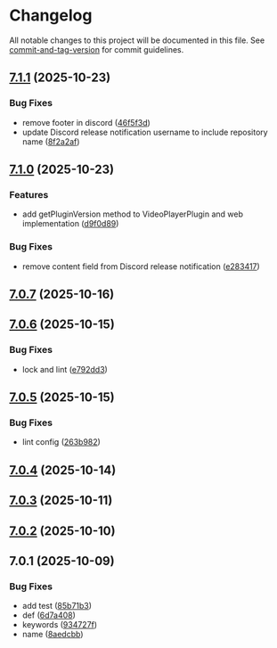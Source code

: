# Changelog

All notable changes to this project will be documented in this file. See [commit-and-tag-version](https://github.com/absolute-version/commit-and-tag-version) for commit guidelines.

## [7.1.1](https://github.com/Cap-go/capacitor-video-player/compare/7.1.0...7.1.1) (2025-10-23)


### Bug Fixes

* remove footer in discord ([46f5f3d](https://github.com/Cap-go/capacitor-video-player/commit/46f5f3dfc30cd44ea5507f567f32ae485c09a387))
* update Discord release notification username to include repository name ([8f2a2af](https://github.com/Cap-go/capacitor-video-player/commit/8f2a2af6bc7676af078f04073c972952c521c5b0))

## [7.1.0](https://github.com/Cap-go/capacitor-video-player/compare/7.0.7...7.1.0) (2025-10-23)


### Features

* add getPluginVersion method to VideoPlayerPlugin and web implementation ([d9f0d89](https://github.com/Cap-go/capacitor-video-player/commit/d9f0d8950fb6ea1bf93732b9a6b383bd3114cbd2))


### Bug Fixes

* remove content field from Discord release notification ([e283417](https://github.com/Cap-go/capacitor-video-player/commit/e2834170b509c25c529f9bd9122b7aab8e45d20a))

## [7.0.7](https://github.com/Cap-go/capacitor-video-player/compare/7.0.6...7.0.7) (2025-10-16)

## [7.0.6](https://github.com/Cap-go/capacitor-video-player/compare/7.0.5...7.0.6) (2025-10-15)


### Bug Fixes

* lock and lint ([e792dd3](https://github.com/Cap-go/capacitor-video-player/commit/e792dd35f515314a7e7bc3f22670b9b46f839493))

## [7.0.5](https://github.com/Cap-go/capacitor-video-player/compare/7.0.4...7.0.5) (2025-10-15)


### Bug Fixes

* lint config ([263b982](https://github.com/Cap-go/capacitor-video-player/commit/263b9829276a46741e7c838113c7b58b15ea41ae))

## [7.0.4](https://github.com/Cap-go/capacitor-video-player/compare/7.0.3...7.0.4) (2025-10-14)

## [7.0.3](https://github.com/Cap-go/capacitor-video-player/compare/7.0.2...7.0.3) (2025-10-11)

## [7.0.2](https://github.com/Cap-go/capacitor-video-player/compare/7.0.1...7.0.2) (2025-10-10)

## 7.0.1 (2025-10-09)


### Bug Fixes

* add test ([85b71b3](https://github.com/Cap-go/capacitor-video-player/commit/85b71b37446df89716ace768158711ce18cf327d))
* def ([6d7a408](https://github.com/Cap-go/capacitor-video-player/commit/6d7a408733738d89a0eae6fd04965ec4429e6850))
* keywords ([934727f](https://github.com/Cap-go/capacitor-video-player/commit/934727f52cce3ebafc6b60de0f83c5e19034c81b))
* name ([8aedcbb](https://github.com/Cap-go/capacitor-video-player/commit/8aedcbb318cf0c6b217b46bed190f131b405d881))
